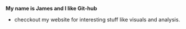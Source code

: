 **My name is James and I like Git-hub**
- checckout my website for interesting stuff like visuals and analysis.
